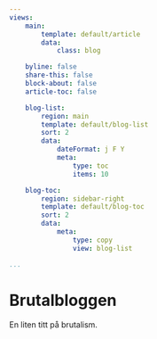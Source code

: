 ```yaml
---
views:
    main:
        template: default/article
        data:
            class: blog

    byline: false
    share-this: false
    block-about: false
    article-toc: false

    blog-list:
        region: main
        template: default/blog-list
        sort: 2
        data:
            dateFormat: j F Y
            meta:
                type: toc
                items: 10

    blog-toc:
        region: sidebar-right
        template: default/blog-toc
        sort: 2
        data:
            meta:
                type: copy
                view: blog-list

...
```

Brutalbloggen
===========================

En liten titt på brutalism.
